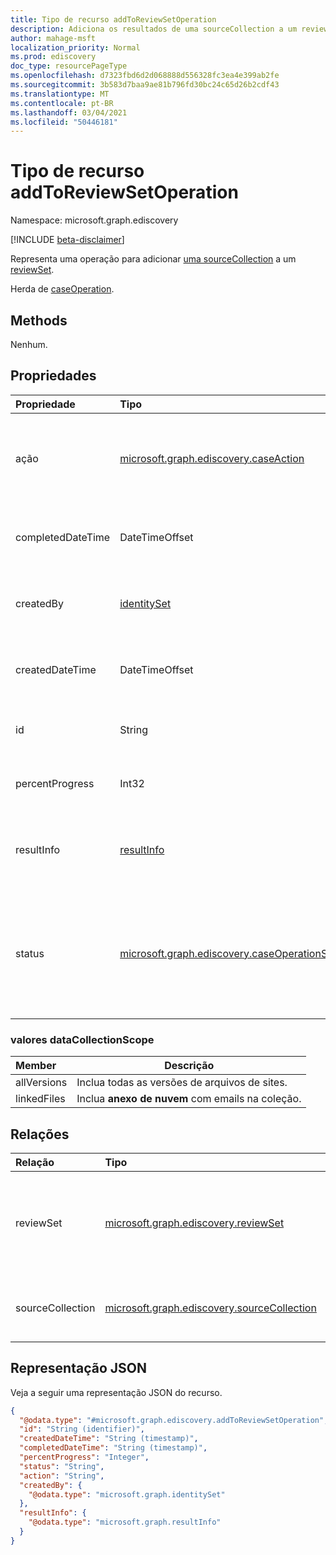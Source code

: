```yaml
---
title: Tipo de recurso addToReviewSetOperation
description: Adiciona os resultados de uma sourceCollection a um reviewSet
author: mahage-msft
localization_priority: Normal
ms.prod: ediscovery
doc_type: resourcePageType
ms.openlocfilehash: d7323fbd6d2d068888d556328fc3ea4e399ab2fe
ms.sourcegitcommit: 3b583d7baa9ae81b796fd30bc24c65d26b2cdf43
ms.translationtype: MT
ms.contentlocale: pt-BR
ms.lasthandoff: 03/04/2021
ms.locfileid: "50446181"
---
```

# <a name="addtoreviewsetoperation-resource-type"></a>Tipo de recurso addToReviewSetOperation

Namespace: microsoft.graph.ediscovery

[!INCLUDE [beta-disclaimer](../../includes/beta-disclaimer.md)]

Representa uma operação para adicionar [uma sourceCollection](../resources/ediscovery-sourcecollection.md) a um [reviewSet](../resources/ediscovery-reviewset.md).

Herda de [caseOperation](../resources/ediscovery-caseoperation.md).

## <a name="methods"></a>Methods

Nenhum.

## <a name="properties"></a>Propriedades

|Propriedade|Tipo|Descrição|
|:---|:---|:---|
|ação|[microsoft.graph.ediscovery.caseAction](../resources/ediscovery-caseoperation.md#caseaction-values)| A ação de caso dessa entidade sempre será `addToReviewSet` . Somente leitura. Herdado [de caseOperation](../resources/ediscovery-caseoperation.md).|
|completedDateTime|DateTimeOffset|A data e a hora em que a operação foi concluída. Somente leitura. Herdado de [caseOperation](../resources/ediscovery-caseoperation.md)|
|createdBy|[identitySet](../resources/identityset.md)|O usuário que criou a operação. Somente leitura. Herdado de [caseOperation](../resources/ediscovery-caseoperation.md)|
|createdDateTime|DateTimeOffset|A data e a hora em que a operação foi iniciada. Somente leitura. Herdado de [caseOperation](../resources/ediscovery-caseoperation.md)|
|id|String| A ID da operação. Somente leitura. Herdado [de caseOperation](../resources/ediscovery-caseoperation.md).|
|percentProgress|Int32|O progresso da operação. Somente leitura. Herdado [de caseOperation](../resources/ediscovery-caseoperation.md).|
|resultInfo|[resultInfo](../resources/resultinfo.md)|Contém informações de resultados específicas de falha e sucesso. Herdado [de caseOperation](../resources/ediscovery-caseoperation.md).|
|status|[microsoft.graph.ediscovery.caseOperationStatus](../resources/ediscovery-caseoperation.md#caseoperationstatus-values)|O status da operação de caso. Herdado [de caseOperation](../resources/ediscovery-caseoperation.md). Os possíveis valores são: `notStarted`, `submissionFailed`, `running`, `succeeded`, `partiallySucceeded`, `failed`.|

### <a name="datacollectionscope-values"></a>valores dataCollectionScope

|Member|Descrição|
|:----|-----------|
|allVersions|Inclua todas as versões de arquivos de sites.|
|linkedFiles|Inclua **anexo de nuvem** com emails na coleção.|

## <a name="relationships"></a>Relações

|Relação|Tipo|Descrição|
|:---|:---|:---|
|reviewSet|[microsoft.graph.ediscovery.reviewSet](../resources/ediscovery-reviewset.md)| O conjunto de revisão ao qual os itens correspondentes à consulta da coleção de origem são adicionados. |
|sourceCollection|[microsoft.graph.ediscovery.sourceCollection](../resources/ediscovery-sourceCollection.md)| A sourceCollection de onde os itens estão sendo adicionados. |

## <a name="json-representation"></a>Representação JSON

Veja a seguir uma representação JSON do recurso.
<!-- {
  "blockType": "resource",
  "keyProperty": "id",
  "@odata.type": "microsoft.graph.ediscovery.addToReviewSetOperation",
  "baseType": "microsoft.graph.ediscovery.caseOperation",
  "openType": false
}
-->

``` json
{
  "@odata.type": "#microsoft.graph.ediscovery.addToReviewSetOperation",
  "id": "String (identifier)",
  "createdDateTime": "String (timestamp)",
  "completedDateTime": "String (timestamp)",
  "percentProgress": "Integer",
  "status": "String",
  "action": "String",
  "createdBy": {
    "@odata.type": "microsoft.graph.identitySet"
  },
  "resultInfo": {
    "@odata.type": "microsoft.graph.resultInfo"
  }
}
```
